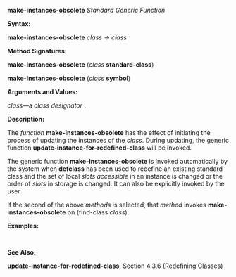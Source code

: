 **make-instances-obsolete** *Standard Generic Function* 



**Syntax:** 



**make-instances-obsolete** *class → class* 



**Method Signatures:** 



**make-instances-obsolete** (*class* **standard-class**) 



**make-instances-obsolete** (*class* **symbol**) 



**Arguments and Values:** 



*class*—a *class designator* . 



**Description:** 



The *function* **make-instances-obsolete** has the effect of initiating the process of updating the instances of the *class*. During updating, the generic function **update-instance-for-redefined-class** will be invoked. 



The generic function **make-instances-obsolete** is invoked automatically by the system when **defclass** has been used to redefine an existing standard class and the set of local *slots accessible* in an instance is changed or the order of *slots* in storage is changed. It can also be explicitly invoked by the user. 



If the second of the above *methods* is selected, that *method* invokes **make-instances-obsolete** on (find-class *class*). 







 



 



**Examples:**
```lisp
 

```
**See Also:** 



**update-instance-for-redefined-class**, Section 4.3.6 (Redefining Classes) 



